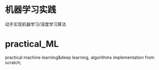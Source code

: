 # 机器学习实践
动手实现机器学习/深度学习算法

# practical_ML
practical machine learning&amp;deep learning, algorithms implementation from  scratch;  

